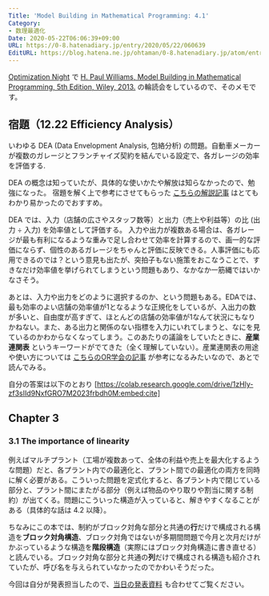 ```yaml
---
Title: 'Model Building in Mathematical Programming: 4.1'
Category:
- 数理最適化
Date: 2020-05-22T06:06:39+09:00
URL: https://0-8.hatenadiary.jp/entry/2020/05/22/060639
EditURL: https://blog.hatena.ne.jp/ohtaman/0-8.hatenadiary.jp/atom/entry/26006613570400782
---
```


[Optimization Night](https://optimization.connpass.com/) で [H. Paul Williams, Model Building in Mathematical Programming, 5th Edition, Wiley, 2013.](https://www.amazon.co.jp/dp/B00B8Y6MIG) の輪読会をしているので、そのメモです。

## 宿題（12.22 Efficiency Analysis）

いわゆる DEA (Data Envelopment Analysis, 包絡分析) の問題。自動車メーカーが複数のガレージとフランチャイズ契約を結んでいる設定で、各ガレージの効率を評価する.

DEA の概念は知っていたが、具体的な使いかたや解放は知らなかったので、勉強になった。
宿題を解く上で参考にさせてもらった [こちらの解説記事](https://www.energia.co.jp/eneso/keizai/research/pdf/MR1209-2.pdf) はとてもわかり易かったのでおすすめ。


DEA では、入力（店舗の広さやスタッフ数等）と出力（売上や利益等）の比 (出力 ÷ 入力) を効率値として評価する。
入力や出力が複数ある場合は、各ガレージが最も有利になるような重みで足し合わせて効率を計算するので、画一的な評価にならず、個性のあるガレージをちゃんと評価に反映できる。人事評価にも応用できるのでは？という意見も出たが、突拍子もない施策をおこなうことで、すきなだけ効率値を挙げられてしまうという問題もあり、なかなか一筋縄ではいかなさそう。

あとは、入力や出力をどのように選択するのか、という問題もある。EDAでは、最も効率のよい店舗の効率値が1となるような正規化をしているが、入出力の数が多いと、自由度が高すぎて、ほとんどの店舗の効率値が1なんて状況にもなりかねない。また、ある出力と関係のない指標を入力にいれてしまうと、なにを見ているのかわからなくなってしまう。このあたりの議論をしていたときに、**産業連関表** というキーワードがでてきた（全く理解していない）。産業連関表の用途や使い方については [こちらのOR学会の記事](http://www.orsj.or.jp/archive2/or57-06/or57_6_327.pdf) が参考になるみたいなので、あとで読んでみる。


自分の答案は以下のとおり
 [https://colab.research.google.com/drive/1zHly-zf3sIId9NxfGRO7M2023frbdh0M:embed:cite]

## Chapter 3

### 3.1 The importance of linearity

例えばマルチプラント（工場が複数あって、全体の利益や売上を最大化するような問題）だと、各プラント内での最適化と、プラント間での最適化の両方を同時に解く必要がある。こういった問題を定式化すると、各プラント内で閉じている部分と、プラント間にまたがる部分（例えば物品のやり取りや割当に関する制約）が出てくる。問題にこういった構造が入っていると、解きやすくなることがある（具体的な話は 4.2 以降）。

ちなみにこの本では、制約がブロック対角な部分と共通の**行**だけで構成される構造を**ブロック対角構造**、ブロック対角ではないが多期間問題で今月と次月だけがかぶっているような構造を**階段構造**（実際にはブロック対角構造に書き直せる）と読んでいる。ブロック対角な部分と共通の**列**だけで構成される構造も紹介されていたが、呼び名を与えられていなかったのでかわいそうだった。 

今回は自分が発表担当したので、[当日の発表資料](https://ohtaman.github.io/slides/opt_night/reading/20200518.pdf) も合わせてご覧ください。

